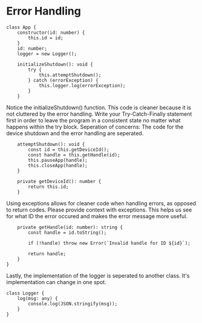 # Error Handling

```
class App {
    constructor(id: number) {
        this.id = id;
    }
    id: number;
    logger = new Logger();

    initializeShutdown(): void {
        try { 
            this.attemptShutdown();
        } catch (errorException) {
            this.logger.log(errorException);
        }
    }
```
Notice the initializeShutdown() function. This code is cleaner because it is not cluttered by the error handling.
Write your Try-Catch-Finally statement first in order to leave the program in a consistent state no matter what happens within the try block.
Seperation of concerns: The code for the device shutdown and the error handling are seperated.

```
    attemptShutdown(): void {
        const id = this.getDeviceId();
        const handle = this.getHandle(id);
        this.pauseApp(handle);
        this.closeApp(handle);
    }

    private getDeviceId(): number {
        return this.id;
    }
```
Using exceptions allows for cleaner code when handling errors, as opposed to return codes.
Please provide context with exceptions. This helps us see for what ID the error occured and makes the error message more useful.
```
    private getHandle(id: number): string {
        const handle = id.toString();

        if (!handle) throw new Error(`Invalid handle for ID ${id}`);

        return handle;
    }
}
```
Lastly, the implementation of the logger is seperated to another class.
It's implementation can change in one spot.
```
class Logger {
    log(msg: any) {
        console.log(JSON.stringify(msg));
    }
}
```